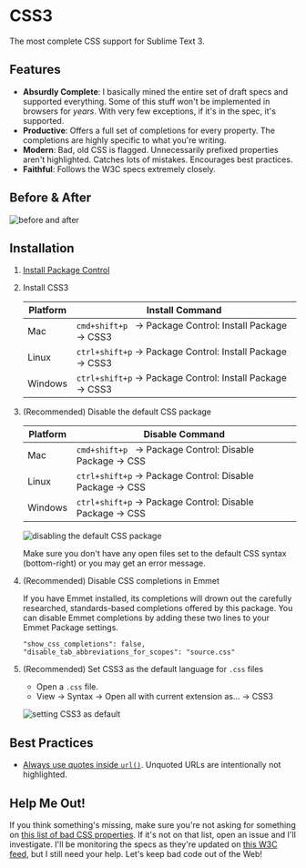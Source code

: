 CSS3
====

The most complete CSS support for Sublime Text 3.

## Features

* __Absurdly Complete__: I basically mined the entire set of draft specs
  and supported everything. Some of this stuff won't be implemented in browsers
  for *years*. With very few exceptions, if it's in the spec, it's supported.
* __Productive__: Offers a full set of completions for every property. The
  completions are highly specific to what you're writing.
* __Modern__: Bad, old CSS is flagged. Unnecessarily prefixed properties aren't
  highlighted. Catches lots of mistakes. Encourages best practices.
* __Faithful__: Follows the W3C specs extremely closely.

## Before & After

![before and after](http://i.imgur.com/H4yUEC6.jpg)

## Installation

1. [Install Package Control](https://sublime.wbond.net/installation)
2. Install CSS3

    | Platform | Install Command                                                      |
    | -------- | -------------------------------------------------------------------- |
    | Mac      | `cmd+shift+p`&nbsp;&nbsp; → Package Control: Install Package → CSS3  |
    | Linux    | `ctrl+shift+p` → Package Control: Install Package → CSS3             |
    | Windows  | `ctrl+shift+p` → Package Control: Install Package → CSS3             |

3. (Recommended) Disable the default CSS package

    | Platform | Disable Command                                                      |
    | -------- | -------------------------------------------------------------------- |
    | Mac      | `cmd+shift+p`&nbsp;&nbsp; → Package Control: Disable Package → CSS   |
    | Linux    | `ctrl+shift+p` → Package Control: Disable Package → CSS              |
    | Windows  | `ctrl+shift+p` → Package Control: Disable Package → CSS              |

    ![disabling the default CSS package](http://i.imgur.com/JUTJPZJ.gif)

    Make sure you don't have any open files set to the default CSS syntax (bottom-right)
    or you may get an error message.

4. (Recommended) Disable CSS completions in Emmet

    If you have Emmet installed, its completions will drown out the
    carefully researched, standards-based completions offered by this package.
    You can disable Emmet completions by adding these two lines to your Emmet
    Package settings.

    ```
    "show_css_completions": false,
    "disable_tab_abbreviations_for_scopes": "source.css"
    ```

5. (Recommended) Set CSS3 as the default language for `.css` files
    * Open a `.css` file.
    * View → Syntax → Open all with current extension as... → CSS3

    ![setting CSS3 as default](http://i.imgur.com/0xRQRFp.gif)

## Best Practices

* [Always use quotes inside `url()`](https://drafts.csswg.org/css-values/#urls).
  Unquoted URLs are intentionally not highlighted.

## Help Me Out!

If you think something's missing, make sure you're not asking for something
on [this list of bad CSS properties](https://gist.github.com/y0ssar1an/bb95223148e486acbe7a#file-bad_css).
If it's not on that list, open an issue and I'll investigate. I'll be monitoring
the specs as they're updated on [this W3C feed](https://www.w3.org/Style/CSS/current-work.en.html),
but I still need your help. Let's keep bad code out of the Web!
